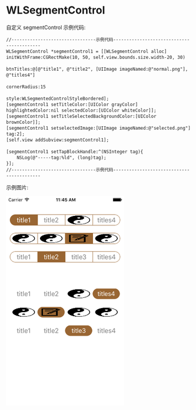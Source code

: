 # WLSegmentControl
自定义 segmentControl
示例代码:

    //--------------------------------示例代码------------------------------------------
    WLSegmentControl *segmentControl1 = [[WLSegmentControl alloc] initWithFrame:CGRectMake(10, 50, self.view.bounds.size.width-20, 30)
                                                                      btnTitles:@[@"title1", @"title2", [UIImage imageNamed:@"normal.png"], @"titles4"]
                                                                   cornerRadius:15
                                                                          style:WLSegmentedControlStyleBordered];
    [segmentControl1 setTitleColor:[UIColor grayColor] highlightedColor:nil selectedColor:[UIColor whiteColor]];
    [segmentControl1 setTitleSelectedBackgroundColor:[UIColor brownColor]];
    [segmentControl1 setselectedImage:[UIImage imageNamed:@"selected.png"] tag:2];
    [self.view addSubview:segmentControl1];
    
    [segmentControl1 setTapBlockHandle:^(NSInteger tag){
        NSLog(@"-----tag:%ld", (long)tag);
    }];
    //--------------------------------示例代码------------------------------------------

示例图片:

![image](https://raw.githubusercontent.com/GitHubWanglei/WLSegmentControl/master/Simulator%20Screen%20Shot%202016%E5%B9%B41%E6%9C%884%E6%97%A5%2011.45.15.png)

